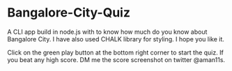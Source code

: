 # Bangalore-City-Quiz
A CLI app build in node.js with to know how much do you know about Bangalore City. I have also used CHALK library for styling. I hope you like it.

Click on the green play button at the bottom right corner to start the quiz.
If you beat any high score. DM me the score screenshot on twitter @aman11s. 
